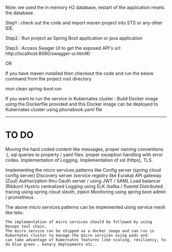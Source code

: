 Note: we used the in memory H2 database, restart of the application resets the database.

Step1 : check out the code and import maven project into STS or any other IDE.

Step2 : Run project as Spring Boot application or java application

Step3 : Access Swager UI to get the exposed API's
url: http://localhost:8080/swagger-ui.html#/

OR 

If you have maven installed then checkout the code and run the below command from the project root directory

mvn clean spring-boot:run

If you want to run the service in Kubernates cluster : 
Build Docker image using the Dockerfile provided 
and this Docker image can be deployed to Kubernates cluster using phonebook.yaml file 

---------------------------------------------------------------------------------------------------
# TO DO #
Moving the hard coded content like messages, proper naming conventions :),  sql queries to property / yaml files.
proper exception handling with error codes.
Implementation of Logging.
Implementation of ssl (https), TLS.

Implementing the micro services patterns like 
	Config server (spring cloud config server)
	Discovery server (service registry like Euraka)
	API gateway (Zuul)
	Authorization thru Oauth server / using JWT / SAML
	Load balancer (Ribbon)
	Hystrix 
	centralized Logging using ELK /kafka / fluentd
	Distributed tracing using spring cloud sleuth, zipkin
	Monitoring using spring boot admin / prometheus 
	
The above micro services patterns can be implemented uisng service mesh like Istio.

	The implementation of micro services should be followed by using Devops tool chain.
	The micro service can be shipped as a docker image and can run in Kubernates clustor to manage the micro services using pods and 
	can take advantage of Kubernates features like scaling, resiliency, to do blue green , kenary deployments etc..

